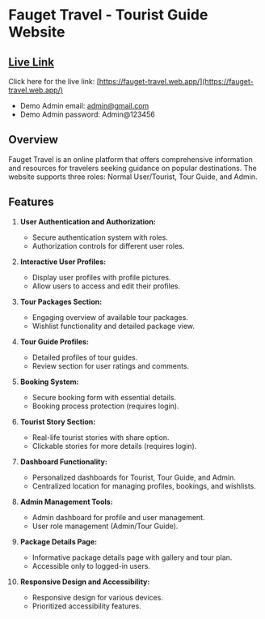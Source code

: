 # Fauget Travel - Tourist Guide Website

## [Live Link](https://fauget-travel.web.app/)

Click here for the live link: [https://fauget-travel.web.app/](https://fauget-travel.web.app/)
- Demo Admin email: admin@gmail.com
- Demo Admin password: Admin@123456

## Overview

Fauget Travel is an online platform that offers comprehensive information and resources for travelers seeking guidance on popular destinations. The website supports three roles: Normal User/Tourist, Tour Guide, and Admin.

## Features

1. **User Authentication and Authorization:**
   - Secure authentication system with roles.
   - Authorization controls for different user roles.

2. **Interactive User Profiles:**
   - Display user profiles with profile pictures.
   - Allow users to access and edit their profiles.

3. **Tour Packages Section:**
   - Engaging overview of available tour packages.
   - Wishlist functionality and detailed package view.

4. **Tour Guide Profiles:**
   - Detailed profiles of tour guides.
   - Review section for user ratings and comments.

5. **Booking System:**
   - Secure booking form with essential details.
   - Booking process protection (requires login).

6. **Tourist Story Section:**
   - Real-life tourist stories with share option.
   - Clickable stories for more details (requires login).

7. **Dashboard Functionality:**
   - Personalized dashboards for Tourist, Tour Guide, and Admin.
   - Centralized location for managing profiles, bookings, and wishlists.

8. **Admin Management Tools:**
   - Admin dashboard for profile and user management.
   - User role management (Admin/Tour Guide).

9. **Package Details Page:**
   - Informative package details page with gallery and tour plan.
   - Accessible only to logged-in users.

10. **Responsive Design and Accessibility:**
    - Responsive design for various devices.
    - Prioritized accessibility features.
